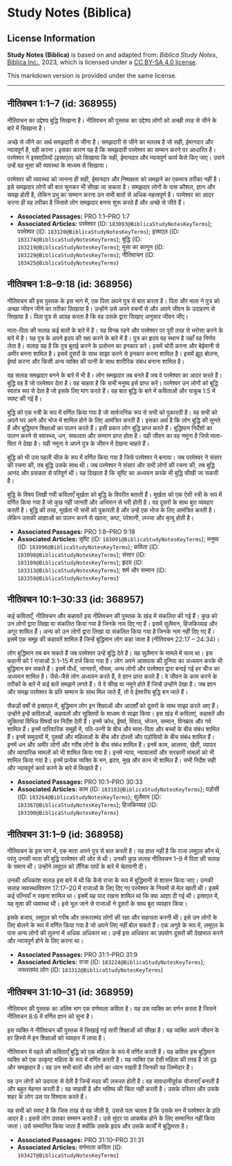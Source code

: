# Study Notes (Biblica)

## License Information

**Study Notes (Biblica)** is based on and adapted from: _Biblica Study Notes_, [Biblica Inc.](https://www.biblica.com/), 2023, which is licensed under a [CC BY-SA 4.0 license](https://creativecommons.org/licenses/by-sa/4.0/legalcode.en).

This markdown version is provided under the same license.



--------------------------------

## नीतिवचन 1:1–7 (id: 368955)

नीतिवचन का उद्देश्य बुद्धि सिखाना है। नीतिवचन की पुस्तक का उद्देश्य लोगों को अच्छी तरह से जीने के बारे में सिखाना है।

अच्छे से जीने का अर्थ समझदारी से जीना है। समझदारी से जीने का मतलब है जो सही, ईमानदार और न्यायपूर्ण है, वही करना। इसका कारण यह है कि समझदारी परमेश्वर का सम्मान करने पर आधारित है। परमेश्वर ने इस्राएलियों (इस्राएल) को सिखाया कि सही, ईमानदार और न्यायपूर्ण कार्य कैसे किए जाए। उसने उन्हें यह मूसा की व्यवस्था के माध्यम से सिखाया।

परमेश्वर की व्यवस्था को जानना ही सही, ईमानदार और निष्पक्षता को समझने का एकमात्र तरीका नहीं है। इसे समझदार लोगों की बात सुनकर भी सीखा जा सकता है। समझदार लोगों के पास कौशल, ज्ञान और समझ होती है, लेकिन प्रभु का सम्मान करना उन सभी बातों से अधिक महत्वपूर्ण है। परमेश्वर का आदर करना ही वह तरीका है जिससे लोग समझदार बनना शुरू करते हैं और अच्छे से जीते हैं।

* **Associated Passages:** PRO 1:1–PRO 1:7
* **Associated Articles:** परमेश्वर (ID: `183093@BiblicaStudyNotesKeyTerms`); परमेश्वर (ID: `183120@BiblicaStudyNotesKeyTerms`); इस्राएल  (ID: `183174@BiblicaStudyNotesKeyTerms`); बुद्धि (ID: `183219@BiblicaStudyNotesKeyTerms`); मूसा का कानून (ID: `183229@BiblicaStudyNotesKeyTerms`); नीतिवाचन  (ID: `183425@BiblicaStudyNotesKeyTerms`)

## नीतिवचन 1:8–9:18 (id: 368956)

नीतिवचन की इस पुस्तक के इस भाग में, एक पिता अपने पुत्र से बात करता है। पिता और माता ने पुत्र को अच्छा जीवन जीने का तरीका सिखाया है। उन्होंने उसे अपने वचनों से और अपने जीवन के उदाहरण से सिखाया है। पिता पुत्र से आग्रह करता है कि वह उसके द्वारा सिखाए अनुसार जीवन जीए।

माता\-पिता की सलाह कई बातों के बारे में है। यह विनम्र रहने और परमेश्वर पर पूरी तरह से भरोसा करने के बारे में है। यह पुत्र के अपने हृदय की रक्षा करने के बारे में है। पुत्र का हृदय वह स्थान है जहाँ वह निर्णय लेता है। सलाह यह है कि पुत्र बुराई करने के प्रलोभन का इनकार करे। इसमें चोरी करना और बेईमानी से अमीर बनना शामिल है। इसमें दूसरों के साथ साझा करने से इनकार करना शामिल है। इसमें झूठ बोलना, ईर्ष्या करना और किसी अन्य व्यक्ति की पत्नी के साथ शारीरिक संबंध बनाना शामिल है।

यह सलाह समझदार बनने के बारे में भी है। लोग समझदार तब बनते हैं जब वे परमेश्वर का आदर करते हैं। बुद्धि वह है जो परमेश्वर देता है। वह चाहता है कि सभी मनुष्य इसे प्राप्त करें। परमेश्वर उन लोगों को बुद्धि स्वतंत्र रूप से देता है जो इसके लिए मांग करते हैं। यह बात बुद्धि के बारे में कविताओं और याकूब 1:5 में स्पष्ट की गई है।

बुद्धि को एक स्त्री के रूप में वर्णित किया गया है जो सार्वजनिक रूप से सभी को पुकारती है। वह सभी को अपने घर आने और भोज में शामिल होने के लिए आमंत्रित करती है। इसका अर्थ है कि लोग बुद्धि की सुनते हैं और बुद्धिमान शिक्षाओं का पालन करते हैं। इसी प्रकार लोग बुद्धि प्राप्त करते हैं। बुद्धिमान निर्देशों का पालन करने से स्वास्थ्य, धन, सफलता और सम्मान प्राप्त होता है। यही जीवन का वह नमूना है जिसे माता\-पिता ने देखा है। यही नमूना वे अपने पुत्र के जीवन में देखना चाहते हैं।

बुद्धि को भी उस पहली चीज़ के रूप में वर्णित किया गया है जिसे परमेश्वर ने बनाया। जब परमेश्वर ने संसार की रचना की, तब बुद्धि उसके साथ थी। जब परमेश्वर ने संसार और सभी लोगों की रचना की, तब बुद्धि आनंद और प्रसन्नता से परिपूर्ण थी। यह दिखाता है कि सृष्टि का अध्ययन करके भी बुद्धि सीखी जा सकती है।

बुद्धि के विषय लिखी गयी कविताएँ मूर्खता को बुद्धि के विपरीत बताती हैं। मूर्खता को एक ऐसी स्त्री के रूप में वर्णित किया गया है जो कुछ नहीं जानती और अभिमान से भरी होती है। वह दूसरों के साथ बुरा व्यवहार करती है। बुद्धि की तरह, मूर्खता भी सभी को पुकारती है और उन्हें एक भोज के लिए आमंत्रित करती है। लेकिन उसकी आज्ञाओं का पालन करने से खतरा, कष्ट, परेशानी, लज्जा और मृत्यु होती है।

* **Associated Passages:** PRO 1:8–PRO 9:18
* **Associated Articles:** सृष्टि (ID: `183091@BiblicaStudyNotesKeyTerms`); मनुष्य (ID: `183096@BiblicaStudyNotesKeyTerms`); कविता (ID: `183098@BiblicaStudyNotesKeyTerms`); संसार (ID: `183109@BiblicaStudyNotesKeyTerms`); हृदय (ID: `183313@BiblicaStudyNotesKeyTerms`); शर्म और सम्मान (ID: `183359@BiblicaStudyNotesKeyTerms`)

## नीतिवचन 10:1–30:33 (id: 368957)

कई कविताएँ, नीतिवचन और कहावतें इस नीतिवचन की पुस्तक के खंड में संकलित की गई हैं। कुछ को उन लोगों द्वारा लिखा या संकलित किया गया है जिनके नाम दिए गए हैं। इसमें सुलैमान, हिजकिय्याह और अगूर शामिल हैं। अन्य को उन लोगों द्वारा लिखा या संकलित किया गया है जिनके नाम नहीं दिए गए हैं। इसमें एक समूह की कहावतें शामिल हैं जिन्हें बुद्धिमान लोग कहा जाता है (नीतिवचन 22:17 – 24:34\)।

लोग बुद्धिमान तब बन सकते हैं जब परमेश्वर उन्हें बुद्धि देते है। यह सुलैमान के मामले में सत्य था। इस कहानी को 1 राजाओं 3:1–15 में दर्ज किया गया है। लोग अपने आसपास की दुनिया का अध्ययन करके भी बुद्धिमान बन सकते हैं। इसमें पौधों, जानवरों, मौसम, अन्य लोगों और परमेश्वर द्वारा बनाई गई हर चीज का अध्ययन शामिल है। जैसे\-जैसे लोग अध्ययन करते हैं, वे ज्ञान प्राप्त करते हैं। वे जीवन के काम करने के तरीकों के बारे में कई बातें समझने लगते हैं। ये वे सीख या नमूने होते हैं जिन्हें उन्होंने देखा है। जब ज्ञान और समझ परमेश्वर के प्रति सम्मान के साथ मिल जाते हैं, तो वे ईश्वरीय बुद्धि बन जाते हैं।

सैकड़ों वर्षों से इस्राएल में, बुद्धिमान लोग इन शिक्षाओं और आदर्शों को दूसरों के साथ साझा करते आए हैं। उन्होंने इन्हें कविताओं, कहावतों और सूक्तियों के माध्यम से साझा किया। इस खंड में कविताएं, कहावतें और सूक्तियां विभिन्न विषयों पर निर्देश देती हैं। इनमें क्रोध, ईर्ष्या, विवाद, भोजन, सम्मान, विनम्रता और गर्व शामिल हैं। इनमें पारिवारिक समूहों में, पति\-पत्नी के बीच और माता\-पिता और बच्चों के बीच संबंध शामिल हैं। इनमें समुदायों में, पुरूषों और महिलाओं के बीच और दोस्तों और पड़ोसियों के बीच संबंध शामिल हैं। इनमें धन और अमीर लोगों और गरीब लोगों के बीच संबंध शामिल हैं। इनमें काम, आलस्य, खेती, व्यापार और व्यापारिक मामलों को भी शामिल किया गया है। इनमें न्याय, न्यायालयों और सरकारी मामलों को भी शामिल किया गया है। इनमें प्रत्येक व्यक्ति के मन, हृदय, मुख और कान भी शामिल हैं। सभी निर्देश सही और न्यायपूर्ण कार्य करने के बारे में सिखाते हैं।

* **Associated Passages:** PRO 10:1–PRO 30:33
* **Associated Articles:** काम (ID: `183102@BiblicaStudyNotesKeyTerms`); पड़ोसी (ID: `183264@BiblicaStudyNotesKeyTerms`); सुलैमान (ID: `183367@BiblicaStudyNotesKeyTerms`); हिजकिय्याह (ID: `183390@BiblicaStudyNotesKeyTerms`)

## नीतिवचन 31:1–9 (id: 368958)

नीतिवचन के इस भाग में, एक माता अपने पुत्र से बात करती है। यह ज्ञात नहीं है कि राजा लमूएल कौन थे, परंतु उनकी माता की बुद्धि परमेश्वर की ओर से थी। उनकी कुछ सलाह नीतिवचन 1–9 में पिता की सलाह के समान थी। उन्होंने लमूएल को लैंगिक पापों के बारे में चेतावनी दी।

उनकी अधिकांश सलाह इस बारे में थी कि कैसे राजा के रूप में बुद्धिमानी से शासन किया जाए। उनकी सलाह व्यवस्थाविवरण 17:17–20 में राजाओं के लिए दिए गए परमेश्वर के नियमों से मेल खाती थी। इसमें कई पत्नियाँ न रखना शामिल था। इसमें यह याद रखना शामिल था कि क्या आज्ञा दी गई थी। इस्राएल में, यह मूसा की व्यवस्था थी। इसे भूल जाने से राजाओं ने दूसरों के साथ बुरा व्यवहार किया।

इसके बजाय, लमूएल को गरीब और ज़रूरतमंद लोगों की रक्षा और सहायता करनी थी। इसे उन लोगों के लिए बोलने के रूप में वर्णित किया गया है जो अपने लिए नहीं बोल सकते हैं। एक अगुवे के रूप में, लमूएल के पास अन्य लोगों की तुलना में अधिक अधिकार था। उन्हें इस अधिकार का उपयोग दूसरों की देखभाल करने और न्यायपूर्ण होने के लिए करना था।

* **Associated Passages:** PRO 31:1–PRO 31:9
* **Associated Articles:** राजा (ID: `183224@BiblicaStudyNotesKeyTerms`); जरूरतमंद लोग (ID: `183312@BiblicaStudyNotesKeyTerms`)

## नीतिवचन 31:10–31 (id: 368959)

नीतिवचन की पुस्तक का अंतिम भाग एक वर्णमाला कविता है। यह उस व्यक्ति का वर्णन करता है जिसने नीतिवचन 8:6 में वर्णित ज्ञान को सुना है।

इस व्यक्ति ने नीतिवचन की पुस्तक में सिखाई गई सारी शिक्षाओं को सीखा है। यह व्यक्ति अपने जीवन के हर हिस्से में इन शिक्षाओं को व्यवहार में लाया है।

नीतिवचन में पहले की कविताएँ बुद्धि को एक महिला के रूप में वर्णित करती हैं। यह कविता इस बुद्धिमान व्यक्ति को एक उत्कृष्ट महिला के रूप में वर्णित करती है। यह व्यक्ति एक ऐसी महिला की तरह है जो दृढ़ और समझदार है। वह उन सभी बातों और लोगों का ध्यान रखती है जिनकी वह ज़िम्मेदार है।

वह उन लोगों को उदारता से देती है जिन्हें मदद की ज़रूरत होती है। वह सावधानीपूर्वक योजनाएँ बनाती है और बहुत मेहनत करती है। वह साहसी है और भविष्य की चिंता नहीं करती है। उसके परिवार और उसके शहर के लोग उस पर विश्वास करते हैं।

यह सभी को स्पष्ट है कि जिस तरह से वह जीती है, उससे पता चलता है कि उसके मन में परमेश्वर के प्रति आदर है। इससे लोग उसका सम्मान करते हैं। उसे सुंदर या आकर्षक होने के लिए सम्मानित नहीं किया जाता। उसे सम्मानित किया जाता है क्योंकि उसके हृदय और उसके कार्यों में बुद्धिमत्ता है।

* **Associated Passages:** PRO 31:10–PRO 31:31
* **Associated Articles:** वर्णमाला कविता (ID: `183427@BiblicaStudyNotesKeyTerms`)

